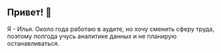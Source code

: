 ## Привет! 👋

Я - Илья. Около года работаю в аудите, но хочу сменить сферу труда, поэтому полгода учусь аналитике данных и не планирую останавливаться.  

<!--
**zalygini/zalygini** is a ✨ _special_ ✨ repository because its `README.md` (this file) appears on your GitHub profile.

Here are some ideas to get you started:

- 🔭 I’m currently working on ...
- 🌱 I’m currently learning ...
- 👯 I’m looking to collaborate on ...
- 🤔 I’m looking for help with ...
- 💬 Ask me about ...
- 📫 How to reach me: ...
- 😄 Pronouns: ...
- ⚡ Fun fact: ...
-->
